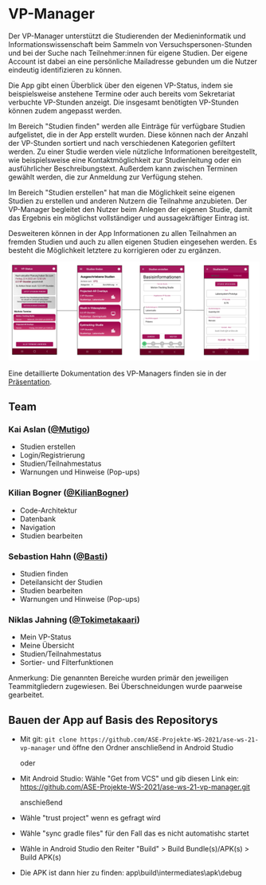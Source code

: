 # VP-Manager

Der VP-Manager unterstützt die Studierenden der Medieninformatik und Informationswissenschaft beim Sammeln von Versuchspersonen-Stunden und bei der Suche nach 
Teilnehmer:innen für eigene Studien. Der eigene Account ist dabei an eine persönliche Mailadresse gebunden um die Nutzer eindeutig identifizieren zu können.

Die App gibt einen Überblick über den eigenen VP-Status, indem sie beispielsweise anstehene Termine oder auch bereits vom Sekretariat verbuchte VP-Stunden anzeigt. Die insgesamt
benötigten VP-Stunden können zudem angepasst werden.

Im Bereich "Studien finden" werden alle Einträge für verfügbare Studien aufgelistet, die in der App erstellt wurden. Diese können nach der Anzahl der VP-Stunden sortiert
und nach verschiedenen Kategorien gefiltert werden. Zu einer Studie werden viele nützliche Informationen bereitgestellt, wie beispielsweise eine Kontaktmöglichkeit zur 
Studienleitung oder ein ausführlicher Beschreibungstext. Außerdem kann zwischen Terminen gewählt werden, die zur Anmeldung zur Verfügung stehen.

Im Bereich "Studien erstellen" hat man die Möglichkeit seine eigenen Studien zu erstellen und anderen Nutzern die Teilnahme anzubieten. Der VP-Manager begleitet den 
Nutzer beim Anlegen der eigenen Studie, damit das Ergebnis ein möglichst vollständiger und aussagekräftiger Eintrag ist.

Desweiteren können in der App Informationen zu allen Teilnahmen an fremden Studien und auch zu allen eigenen Studien eingesehen werden. Es besteht die Möglichkeit
letztere zu korrigieren oder zu ergänzen.

![Main Pages Screenshot](https://github.com/ASE-Projekte-WS-2021/ase-ws-21-vp-manager/blob/improvement_readMe/wiki_Images/app_screenshots.png)

 Eine detaillierte Dokumentation des VP-Managers finden sie in der [Präsentation](https://docs.google.com/presentation/d/10WS_gH9wkGFBhsbHTYtQ16cwsczPvLDgANnSx5P_wNw/edit).
 

## Team

### Kai Aslan ([@Mutigo](https://github.com/Mutigo))
- Studien erstellen 
- Login/Registrierung
- Studien/Teilnahmestatus
- Warnungen und Hinweise (Pop-ups)
### Kilian Bogner ([@KilianBogner](https://github.com/KilianBogner))
- Code-Architektur
- Datenbank
- Navigation
- Studien bearbeiten
### Sebastion Hahn ([@Basti](https://github.com/basti7))
- Studien finden
- Deteilansicht der Studien
- Studien bearbeiten
- Warnungen und Hinweise (Pop-ups)
### Niklas Jahning ([@Tokimetakaari](https://github.com/Tokimetakaari))
- Mein VP-Status
- Meine Übersicht
- Studien/Teilnahmestatus
- Sortier- und Filterfunktionen

Anmerkung: Die genannten Bereiche wurden primär den jeweiligen Teammitgliedern zugewiesen. Bei Überschneidungen wurde paarweise gearbeitet.


## Bauen der App auf Basis des Repositorys

- Mit git: `git clone https://github.com/ASE-Projekte-WS-2021/ase-ws-21-vp-manager` und öffne den Ordner anschließend in Android Studio

  oder

- Mit Android Studio: Wähle "Get from VCS" und gib diesen Link ein: https://github.com/ASE-Projekte-WS-2021/ase-ws-21-vp-manager.git 

  anschießend

- Wähle "trust project" wenn es gefragt wird 
- Wähle "sync gradle files" für den Fall das es nicht automatishc startet 
- Wähle in Android Studio den Reiter "Build" > Build Bundle(s)/APK(s) > Build APK(s)
- Die APK ist dann hier zu finden: app\build\intermediates\apk\debug
